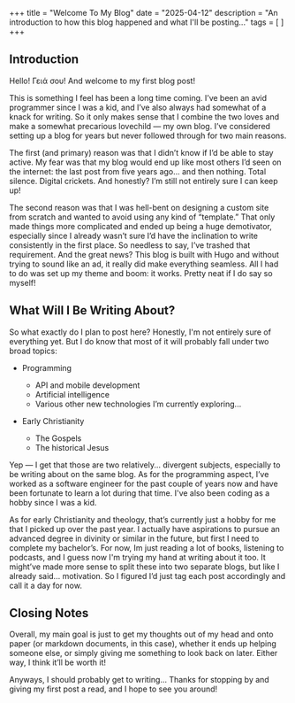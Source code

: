 +++
title = "Welcome To My Blog"
date = "2025-04-12"
description = "An introduction to how this blog happened and what I'll be posting..."
tags = [
]
+++

## Introduction

Hello! Γειά σου! And welcome to my first blog post!

This is something I feel has been a long time coming. I’ve been an avid programmer since I was a kid, and I’ve also always had somewhat of a knack for writing. So it only makes sense that I combine the two loves and make a somewhat precarious lovechild — my own blog.
I’ve considered setting up a blog for years but never followed through for two main reasons.

The first (and primary) reason was that I didn’t know if I’d be able to stay active. My fear was that my blog would end up like most others I’d seen on the internet: the last post from five years ago... and then nothing. Total silence. Digital crickets. And honestly? I’m still not entirely sure I can keep up!

The second reason was that I was hell-bent on designing a custom site from scratch and wanted to avoid using any kind of “template.” That only made things more complicated and ended up being a huge demotivator, especially since I already wasn’t sure I’d have the inclination to write consistently in the first place.
So needless to say, I’ve trashed that requirement. And the great news? This blog is built with Hugo and without trying to sound like an ad, it really did make everything seamless. All I had to do was set up my theme and boom: it works. Pretty neat if I do say so myself!

## What Will I Be Writing About?

So what exactly do I plan to post here?
Honestly, I'm not entirely sure of everything yet. But I do know that most of it will probably fall under two broad topics:

- Programming

  - API and mobile development
  - Artificial intelligence
  - Various other new technologies I’m currently exploring...

- Early Christianity
  - The Gospels
  - The historical Jesus

Yep — I get that those are two relatively... divergent subjects, especially to be writing about on the same blog.
As for the programming aspect, I’ve worked as a software engineer for the past couple of years now and have been fortunate to learn a lot during that time. I've also been coding as a hobby since I was a kid.

As for early Christianity and theology, that’s currently just a hobby for me that I picked up over the past year. I actually have aspirations to pursue an advanced degree in divinity or similar in the future, but first I need to complete my bachelor’s. For now, Im just reading a lot of books, listening to podcasts, and I guess now I'm trying my hand at writing about it too.
It might’ve made more sense to split these into two separate blogs, but like I already said... motivation. So I figured I’d just tag each post accordingly and call it a day for now.

## Closing Notes

Overall, my main goal is just to get my thoughts out of my head and onto paper (or markdown documents, in this case), whether it ends up helping someone else, or simply giving me something to look back on later. Either way, I think it’ll be worth it!

Anyways, I should probably get to writing... Thanks for stopping by and giving my first post a read, and I hope to see you around!
